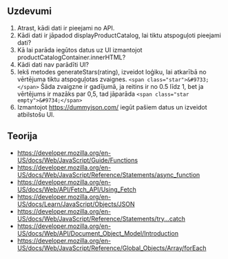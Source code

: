 ## Uzdevumi

1. Atrast, kādi dati ir pieejami no API.
2. Kādi dati ir jāpadod displayProductCatalog, lai tiktu atspoguļoti pieejami dati?
3. Kā lai parāda iegūtos datus uz UI izmantojot productCatalogContainer.innerHTML?
3. Kādi dati nav parādīti UI?
4. Iekš metodes generateStars(rating), izveidot loģiku, lai atkarībā no vērtējuma tiktu atspoguļotas zvaignes. 
`<span class="star">&#9733;</span>` Šāda zvaigzne ir gadījumā, ja reitins ir no 0.5 līdz 1, bet ja vērtējums ir mazāks par 0,5, tad jāparāda 
`<span class="star empty">&#9734;</span>`
5. Izmantojot https://dummyjson.com/ iegūt pašiem datus un izveidot atbilstošu UI.

## Teorija 
- https://developer.mozilla.org/en-US/docs/Web/JavaScript/Guide/Functions
- https://developer.mozilla.org/en-US/docs/Web/JavaScript/Reference/Statements/async_function
- https://developer.mozilla.org/en-US/docs/Web/API/Fetch_API/Using_Fetch
- https://developer.mozilla.org/en-US/docs/Learn/JavaScript/Objects/JSON
- https://developer.mozilla.org/en-US/docs/Web/JavaScript/Reference/Statements/try...catch
- https://developer.mozilla.org/en-US/docs/Web/API/Document_Object_Model/Introduction
- https://developer.mozilla.org/en-US/docs/Web/JavaScript/Reference/Global_Objects/Array/forEach